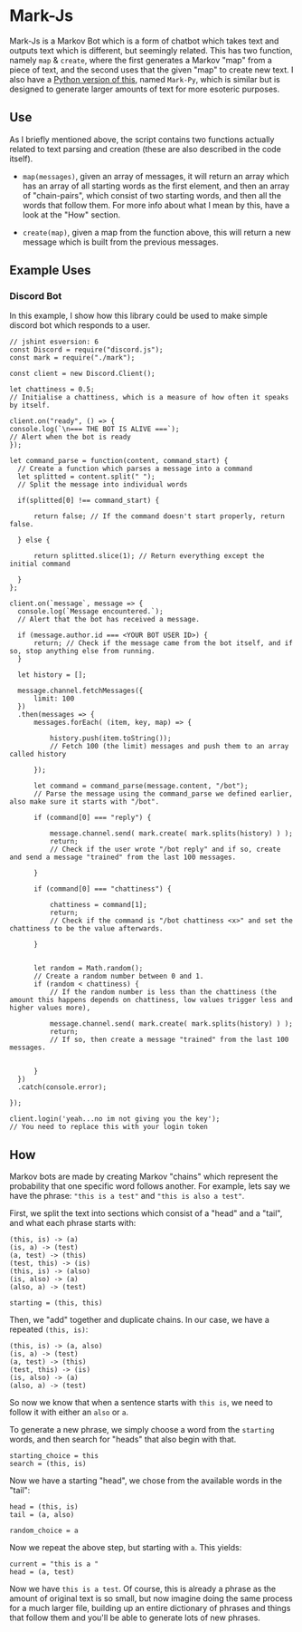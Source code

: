 # Mark-Js
Mark-Js is a Markov Bot which is a form of chatbot which takes text and outputs text which is different, but seemingly related. This has two function, namely `map` & `create`, where the first generates a Markov "map" from a piece of text, and the second uses that the given "map" to create new text. I also have a [Python version of this](https://github.com/ollybritton/Mark-Py), named `Mark-Py`, which is similar but is designed to generate larger amounts of text for more esoteric purposes.

## Use

As I briefly mentioned above, the script contains two functions actually related to text parsing and creation (these are also described in the code itself).

+ `map(messages)`, given an array of messages, it will return an array which has an array of all starting words as the first element, and then an array of "chain-pairs", which consist of two starting words, and then all the words that follow them. For more info about what I mean by this, have a look at the "How" section.

+ `create(map)`, given a map from the function above, this will return a new message which is built from the previous messages.

## Example Uses
### Discord Bot
In this example, I show how this library could be used to make simple discord bot which responds to a user.

    // jshint esversion: 6
    const Discord = require("discord.js");
    const mark = require("./mark");

    const client = new Discord.Client();

    let chattiness = 0.5;
    // Initialise a chattiness, which is a measure of how often it speaks by itself.

    client.on("ready", () => {
    console.log(`\n=== THE BOT IS ALIVE ===`);
    // Alert when the bot is ready
    });

    let command_parse = function(content, command_start) {
      // Create a function which parses a message into a command
      let splitted = content.split(" ");
      // Split the message into individual words

      if(splitted[0] !== command_start) {

          return false; // If the command doesn't start properly, return false.

      } else {

          return splitted.slice(1); // Return everything except the initial command

      }
    };

    client.on(`message`, message => {
      console.log(`Message encountered.`);
      // Alert that the bot has received a message.

      if (message.author.id === <YOUR BOT USER ID>) {
          return; // Check if the message came from the bot itself, and if so, stop anything else from running.
      }

      let history = [];

      message.channel.fetchMessages({
          limit: 100
      })
      .then(messages => {
          messages.forEach( (item, key, map) => {

              history.push(item.toString());
              // Fetch 100 (the limit) messages and push them to an array called history

          });

          let command = command_parse(message.content, "/bot");
          // Parse the message using the command_parse we defined earlier, also make sure it starts with "/bot".

          if (command[0] === "reply") {

              message.channel.send( mark.create( mark.splits(history) ) );
              return;
              // Check if the user wrote "/bot reply" and if so, create and send a message "trained" from the last 100 messages.

          }

          if (command[0] === "chattiness") {

              chattiness = command[1];
              return;
              // Check if the command is "/bot chattiness <x>" and set the chattiness to be the value afterwards.

          }


          let random = Math.random();
          // Create a random number between 0 and 1.
          if (random < chattiness) {
              // If the random number is less than the chattiness (the amount this happens depends on chattiness, low values trigger less and higher values more),

              message.channel.send( mark.create( mark.splits(history) ) );
              return;
              // If so, then create a message "trained" from the last 100 messages.


          }
      })
      .catch(console.error);

    });

    client.login('yeah...no im not giving you the key');
    // You need to replace this with your login token


## How
Markov bots are made by creating Markov "chains" which represent the probability that one specific word follows another. For example, lets say we have the phrase: `"this is a test"` and `"this is also a test"`.

First, we split the text into sections which consist of a "head" and a "tail", and what each phrase starts with:

    (this, is) -> (a)
    (is, a) -> (test)
    (a, test) -> (this)
    (test, this) -> (is)
    (this, is) -> (also)
    (is, also) -> (a)
    (also, a) -> (test)

    starting = (this, this)

Then, we "add" together and duplicate chains. In our case, we have a repeated `(this, is)`:

    (this, is) -> (a, also)
    (is, a) -> (test)
    (a, test) -> (this)
    (test, this) -> (is)
    (is, also) -> (a)
    (also, a) -> (test)

So now we know that when a sentence starts with `this is`, we need to follow it with either an `also` or `a`.

To generate a new phrase, we simply choose a word from the `starting` words, and then search for "heads" that also begin with that.

    starting_choice = this
    search = (this, is)

Now we have a starting "head", we chose from the available words in the "tail":

    head = (this, is)
    tail = (a, also)

    random_choice = a

Now we repeat the above step, but starting with `a`. This yields:

    current = "this is a "
    head = (a, test)

Now we have `this is a test`. Of course, this is already a phrase as the amount of original text is so small, but now imagine doing the same process for a much larger file, building up an entire dictionary of phrases and things that follow them and you'll be able to generate lots of new phrases.
